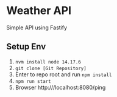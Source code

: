 # Weather API
Simple API using Fastify

## Setup Env

1) ``` nvm install node 14.17.6 ```
2) ``` git clone [Git Repository] ```
3) Enter to repo root and run ``` npm install ```
4) ``` npm run start ```
5) Browser http:///localhost:8080/ping
